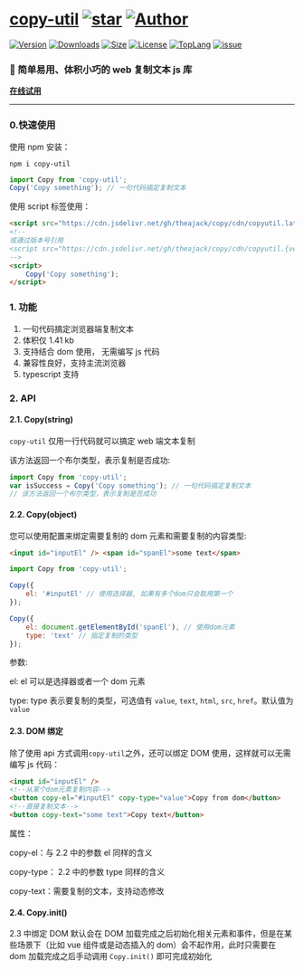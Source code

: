 # [copy-util](https://github.com/theajack/copy) <a href="https://www.github.com/theajack/copy"><img src="https://img.shields.io/github/stars/theajack/copy.svg?style=social" alt="star"></a> <a href="https://www.theajack.com"><img src="https://img.shields.io/badge/author-theajack-blue.svg?style=social" alt="Author"></a>

<p>
    <a href="https://www.npmjs.com/package/copy-util"><img src="https://img.shields.io/npm/v/copy-util.svg" alt="Version"></a>
    <a href="https://npmcharts.com/compare/copy-util?minimal=true"><img src="https://img.shields.io/npm/dm/copy-util.svg" alt="Downloads"></a>
    <a href="https://cdn.jsdelivr.net/gh/theajack/copy/dist/copyutil.latest.min.js"><img src="https://img.shields.io/bundlephobia/minzip/copy-util.svg" alt="Size"></a>
    <a href="https://github.com/theajack/copy/blob/master/LICENSE"><img src="https://img.shields.io/npm/l/copy-util.svg" alt="License"></a>
    <a href="https://github.com/theajack/copy/search?l=javascript"><img src="https://img.shields.io/github/languages/top/theajack/copy.svg" alt="TopLang"></a>
    <a href="https://github.com/theajack/copy/issues"><img src="https://img.shields.io/github/issues-closed/theajack/copy.svg" alt="issue"></a>
</p>

### 🚀 简单易用、体积小巧的 web 复制文本 js 库

**[在线试用](https://theajack.gitee.io/copy)**

---

### 0.快速使用

使用 npm 安装：

```
npm i copy-util
```

```js
import Copy from 'copy-util';
Copy('Copy something'); // 一句代码搞定复制文本
```

使用 script 标签使用：

```html
<script src="https://cdn.jsdelivr.net/gh/theajack/copy/cdn/copyutil.latest.min.js"></script>
<!--
或通过版本号引用
<script src="https://cdn.jsdelivr.net/gh/theajack/copy/cdn/copyutil.{version}.min.js"></script>
-->
<script>
    Copy('Copy something');
</script>
```

### 1. 功能

1. 一句代码搞定浏览器端复制文本
2. 体积仅 1.41 kb
3. 支持结合 dom 使用， 无需编写 js 代码
4. 兼容性良好，支持主流浏览器
5. typescript 支持

### 2. API

#### 2.1. Copy(string)

`copy-util` 仅用一行代码就可以搞定 web 端文本复制

该方法返回一个布尔类型，表示复制是否成功:

```js
import Copy from 'copy-util';
var isSuccess = Copy('Copy something'); // 一句代码搞定复制文本
// 该方法返回一个布尔类型，表示复制是否成功
```

#### 2.2. Copy(object)

您可以使用配置来绑定需要复制的 dom 元素和需要复制的内容类型:

```html
<input id="inputEl" /> <span id="spanEl">some text</span>
```

```js
import Copy from 'copy-util';

Copy({
    el: '#inputEl' // 使用选择器, 如果有多个dom只会取用第一个
});

Copy({
    el: document.getElementById('spanEl'), // 使用dom元素
    type: 'text' // 指定复制的类型
});
```

参数:

el: el 可以是选择器或者一个 dom 元素

type: type 表示要复制的类型，可选值有 `value`, `text`, `html`, `src`, `href`。默认值为 `value`

#### 2.3. DOM 绑定

除了使用 api 方式调用`copy-util`之外，还可以绑定 DOM 使用，这样就可以无需编写 js 代码：

```html
<input id="inputEl" />
<!--从某个dom元素复制内容-->
<button copy-el="#inputEl" copy-type="value">Copy from dom</button>
<!--直接复制文本-->
<button copy-text="some text">Copy text</button>
```

属性：

copy-el：与 2.2 中的参数 el 同样的含义

copy-type： 2.2 中的参数 type 同样的含义

copy-text：需要复制的文本，支持动态修改

#### 2.4. Copy.init()

2.3 中绑定 DOM 默认会在 DOM 加载完成之后初始化相关元素和事件，但是在某些场景下（比如 vue 组件或是动态插入的 dom）会不起作用，此时只需要在 dom 加载完成之后手动调用 `Copy.init()` 即可完成初始化

